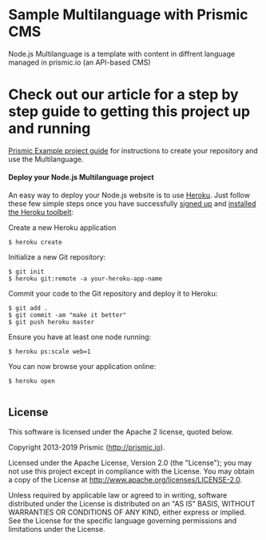 # Sample Multilanguage with Prismic CMS
 
Node.js Multilanguage is a template with content in diffrent language managed in prismic.io (an API-based CMS)
 
# Check out our article for a step by step guide to getting this project up and running
 
[Prismic Example project guide](https://app.intercom.com/a/apps/bnnh3u9v/articles/articles/3369091/show) for instructions to create your repository and use the Multilanguage.
 
#### Deploy your Node.js Multilanguage project
 
An easy way to deploy your Node.js website is to use [Heroku](http://www.heroku.com). Just follow these few simple steps once you have successfully [signed up](https://id.heroku.com/signup/www-header) and [installed the Heroku toolbelt](https://toolbelt.heroku.com/):
 
Create a new Heroku application
 
```
$ heroku create
```
 
Initialize a new Git repository:
 
```
$ git init
$ heroku git:remote -a your-heroku-app-name
```
 
Commit your code to the Git repository and deploy it to Heroku:
 
```
$ git add .
$ git commit -am "make it better"
$ git push heroku master
```
Ensure you have at least one node running:
 
```
$ heroku ps:scale web=1
```
 
You can now browse your application online:
 
```
$ heroku open
 
```
 
## License
 
This software is licensed under the Apache 2 license, quoted below.
 
Copyright 2013-2019 Prismic (http://prismic.io).
 
Licensed under the Apache License, Version 2.0 (the "License"); you may not use this project except in compliance with the License. You may obtain a copy of the License at http://www.apache.org/licenses/LICENSE-2.0.
 
Unless required by applicable law or agreed to in writing, software distributed under the License is distributed on an "AS IS" BASIS, WITHOUT WARRANTIES OR CONDITIONS OF ANY KIND, either express or implied. See the License for the specific language governing permissions and limitations under the License.
